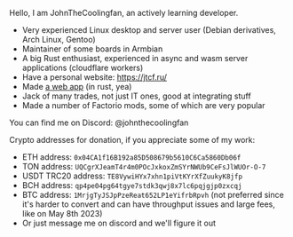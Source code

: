 Hello, I am JohnTheCoolingfan, an actively learning developer.

- Very experienced Linux desktop and server user (Debian derivatives, Arch Linux, Gentoo)
- Maintainer of some boards in Armbian
- A big Rust enthusiast, experienced in async and wasm server applications (cloudflare workers)
- Have a personal website: https://jtcf.ru/
- Made [a web app](https://johnthecoolingfan.github.io/factorio-web-calculator/) (in rust, yea)
- Jack of many trades, not just IT ones, good at integrating stuff
- Made a number of Factorio mods, some of which are very popular

You can find me on Discord: @johnthecoolingfan

Crypto addresses for donation, if you appreciate some of my work:
* ETH address: `0x04CA1f16B192a85D508679b5610C6Ca5860Db06f`
* TON address: `UQCgrXJeamT4r4m0POcJxkoxZmSYrNWUb9CeFsJlWUOr-O-7`
* USDT TRC20 address: `TE8VywiHYx7xhn1piVtKYrXfZuukyK8jfp`
* BCH address: `qp4pe04pg64tgye7stdk3qwj8x7lc6pqjgjp0zxcqj`
* BTC address: `1MrjgTyJSJpPzeReat652LP1eYifrbRpvh` (not preferred since it's harder to convert and can have throughput issues and large fees, like on May 8th 2023)
* Or just message me on discord and we'll figure it out
